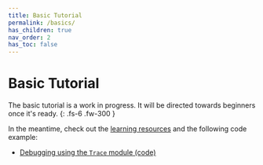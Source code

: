 ```yaml
---
title: Basic Tutorial
permalink: /basics/
has_children: true
nav_order: 2
has_toc: false
---
```


# Basic Tutorial

The basic tutorial is a work in progress. It will be directed towards beginners once it's ready.
{: .fs-6 .fw-300 }

In the meantime, check out the [learning resources](../introduction/learning-resources) and the following code example:

- [Debugging using the `Trace` module (code)](../tutorials/debugging-with-Trace.ts)
